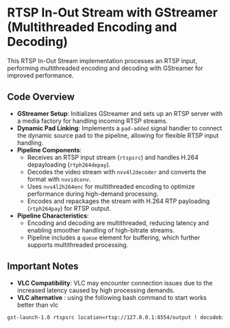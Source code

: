 # RTSP In-Out Stream with GStreamer (Multithreaded Encoding and Decoding)

This RTSP In-Out Stream implementation processes an RTSP input, performing multithreaded encoding and decoding with GStreamer for improved performance.

## Code Overview

- **GStreamer Setup**: Initializes GStreamer and sets up an RTSP server with a media factory for handling incoming RTSP streams.
- **Dynamic Pad Linking**: Implements a `pad-added` signal handler to connect the dynamic source pad to the pipeline, allowing for flexible RTSP input handling.
- **Pipeline Components**:
  - Receives an RTSP input stream (`rtspsrc`) and handles H.264 depayloading (`rtph264depay`).
  - Decodes the video stream with `nvv4l2decoder` and converts the format with `nvvidconv`.
  - Uses `nvv4l2h264enc` for multithreaded encoding to optimize performance during high-demand processing.
  - Encodes and repackages the stream with H.264 RTP payloading (`rtph264pay`) for RTSP output.
- **Pipeline Characteristics**:
  - Encoding and decoding are multithreaded, reducing latency and enabling smoother handling of high-bitrate streams.
  - Pipeline includes a `queue` element for buffering, which further supports multithreaded processing.

## Important Notes

- **VLC Compatibility**: VLC may encounter connection issues due to the increased latency caused by high processing demands.
- **VLC alternative** : using the following bash command to start works better than vlc
```bash
gst-launch-1.0 rtspsrc location=rtsp://127.0.0.1:8554/output ! decodebin ! videoconvert ! autovideosink
```
